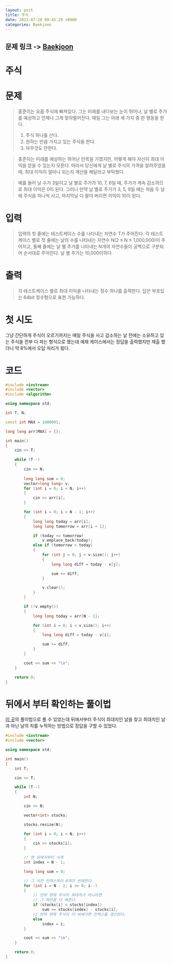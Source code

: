 ```yaml
---
layout: post
title: 주식
date: 2022-07-28 09:45:29 +0900
categories: Baekjoon
---
```


## 문제 링크 -> [Baekjoon](https://www.acmicpc.net/problem/11501)
# 주식

# 문제
> 홍준이는 요즘 주식에 빠져있다. 그는 미래를 내다보는 눈이 뛰어나, 날 별로 주가를 예상하고 언제나 그게 맞아떨어진다. 매일 그는 아래 세 가지 중 한 행동을 한다.
> 1. 주식 하나를 산다.
> 2. 원하는 만큼 가지고 있는 주식을 판다.
> 3. 아무것도 안한다.

> 홍준이는 미래를 예상하는 뛰어난 안목을 가졌지만, 어떻게 해야 자신이 최대 이익을 얻을 수 있는지 모른다. 따라서 당신에게 날 별로 주식의 가격을 알려주었을 때, 최대 이익이 얼마나 되는지 계산을 해달라고 부탁했다.

> 예를 들어 날 수가 3일이고 날 별로 주가가 10, 7, 6일 때, 주가가 계속 감소하므로 최대 이익은 0이 된다. 그러나 만약 날 별로 주가가 3, 5, 9일 때는 처음 두 날에 주식을 하나씩 사고, 마지막날 다 팔아 버리면 이익이 10이 된다.

# 입력
> 입력의 첫 줄에는 테스트케이스 수를 나타내는 자연수 T가 주어진다. 각 테스트케이스 별로 첫 줄에는 날의 수를 나타내는 자연수 N(2 ≤ N ≤ 1,000,000)이 주어지고, 둘째 줄에는 날 별 주가를 나타내는 N개의 자연수들이 공백으로 구분되어 순서대로 주어진다. 날 별 주가는 10,000이하다.

# 출력
> 각 테스트케이스 별로 최대 이익을 나타내는 정수 하나를 출력한다. 답은 부호있는 64bit 정수형으로 표현 가능하다.

# 첫 시도
그냥 간단하게 주식이 오르기까지는 매일 주식을 사고 감소하는 날 전에는 소유하고 있는 주식을 전부 다 파는 형식으로 했는데 예제 케이스에서는 정답을 출력했지만 제출 했더니 약 8%에서 오답 처리가 됬다.

# 코드
```c++
#include <iostream>
#include <vector>
#include <algorithm>

using namespace std;

int T, N;

const int MAX = 1000001;

long long arr[MAX] = {};

int main()
{
	cin >> T;

	while (T--)
	{
		cin >> N;
		
		long long sum = 0;
		vector<long long> v;
		for (int i = 0; i < N; i++)
		{
			cin >> arr[i];
		}

		for (int i = 0; i < N - 1; i++)
		{
			long long today = arr[i];
			long long tomorrow = arr[i + 1];

			if (today <= tomorrow)
				v.emplace_back(today);
			else if (tomorrow < today)
			{
				for (int j = 0; j < v.size(); j++)
				{
					long long diff = today - v[j];

					sum += diff;
				}

				v.clear();
			}
		}

		if (!v.empty())
		{
			long long today = arr[N - 1];

			for (int i = 0; i < v.size(); i++)
			{
				long long diff = today - v[i];

				sum += diff;
			}
		}

		cout << sum << "\n";
	}

	return 0;
}
```

# 뒤에서 부터 확인하는 풀이법
[이 곳](https://kangwlgns.tistory.com/18)의 풀이법으로 풀 수 있었는데 뒤에서부터 주식이 최대치인 날을 찾고 최대치인 날과 아닌 날의 차를 누적하는 방법으로 정답을 구할 수 있었다.

```c++
#include <iostream>
#include <vector>

using namespace std;

int main()
{
	int T;

	cin >> T;

	while (T--)
	{
		int N;

		cin >> N;

		vector<int> stocks;

		stocks.resize(N);

		for (int i = 0; i < N; i++)
		{
			cin >> stocks[i];
		}

        // 맨 뒤에서부터 시작
		int index = N - 1;

		long long sum = 0;

        // 그 이전 인덱스부터 0까지 반복한다.
		for (int i = N - 2; i >= 0; i--)
		{
            // 만약 현재 주식이 최대치가 아니라면
            // 그 차만큼 더 해준다.
			if (stocks[i] < stocks[index])
				sum += stocks[index] - stocks[i];
            // 만약 현재 주식이 더 비싸다면 인덱스를 갱신한다.
			else
				index = i;
		}

		cout << sum << "\n";
	}

	return 0;
}
```
